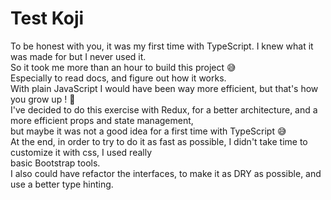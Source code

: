 # Test Koji

To be honest with you, it was my first time with TypeScript. I knew what it was made for but I never used it. <br/>
So it took me more than an hour to build this project :sweat_smile: <br/>
Especially to read docs, and figure out how it works. <br/>
With plain JavaScript I would have been way more efficient, but that's how you grow up ! :muscle: <br/>
I've decided to do this exercise with Redux, for a better architecture, and a more efficient props and state management, <br/>
but maybe it was not a good idea for a first time with TypeScript :sweat_smile: <br/>
At the end, in order to try to do it as fast as possible, I didn't take time to customize it with css, I used really <br/>
basic Bootstrap tools. <br/>
I also could have refactor the interfaces, to make it as DRY as possible, and use a better type hinting. <br/>
